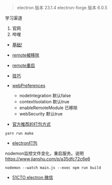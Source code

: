 
> electron 版本 23.1.4
> electron-forge 版本 6.0.5

学习渠道
1. 官网
2. 哔哩

- [基础!](https://blog.csdn.net/qq_38779317/article/details/126691165)
- [remote被移除](https://www.electronjs.org/docs/latest/breaking-changes#planned-breaking-api-changes-140)
- [remote重启](https://juejin.cn/post/7018561946345537566)
- [技巧](https://blog.csdn.net/weixin_53312997/article/details/126974449)

- [webPreferences](https://www.electronjs.org/zh/docs/latest/api/browser-window)
    - nodeIntegration 默认false
    - contextIsolation 默认true
    - enableRemoteModule 已移除
    - webSecurity 默认true

- [官方推荐的打包方式](https://www.electronjs.org/docs/latest/tutorial/tutorial-packaging#creating-a-distributable)
```shell
yarn run make
```

- [electron打包](https://www.cnblogs.com/makalochen/p/17144488.html)

nodemon监控文件变化，重启服务。说明 https://www.jianshu.com/p/a35dfc72c6e6
```
nodemon --watch main.js --exec npm run build
```

- [51CTO electron 微信](https://edu.51cto.com/center/course/lesson/index?id=306080)
